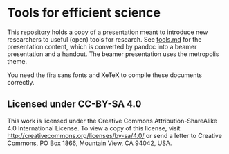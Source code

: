 # Tools for efficient science
This repository holds a copy of a presentation meant to introduce new researchers to useful (open) tools for research.
See [tools.md](tools.md) for the presentation content, which is converted by pandoc into a beamer presentation and a handout.
The beamer presentation uses the metropolis theme.

You need the fira sans fonts and XeTeX to compile these documents correctly.

## Licensed under CC-BY-SA 4.0
This work is licensed under the Creative Commons Attribution-ShareAlike 4.0 International License. To view a copy of this license, visit http://creativecommons.org/licenses/by-sa/4.0/ or send a letter to Creative Commons, PO Box 1866, Mountain View, CA 94042, USA.
